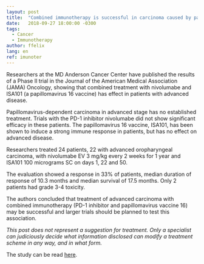 ```yaml
---
layout: post
title:  "Combined immunotherapy is successful in carcinoma caused by papillomavirus 16"
date:   2018-09-27 18:00:00 -0300
tags:
  - Cancer
  - Immunotherapy 
author: ffelix
lang: en
ref: imunoter
---
```

Researchers at the MD Anderson Cancer Center have published the results of a Phase II trial in the Journal of the American Medical Association (JAMA) Oncology, showing that combined treatment with nivolumabe and ISA101 (a papillomavirus 16 vaccine) has effect in patients with advanced disease.
<!--more-->

Papillomavirus-dependent carcinoma in advanced stage has no established treatment. Trials with the PD-1 inhibitor nivolumabe did not show significant efficacy in these patients. The papillomavirus 16 vaccine, ISA101, has been shown to induce a strong immune response in patients, but has no effect on advanced disease.

Researchers treated 24 patients, 22 with advanced oropharyngeal carcinoma, with nivolumabe EV 3 mg/kg every 2 weeks for 1 year and ISA101 100 micrograms SC on days 1, 22 and 50.

The evaluation showed a response in 33% of patients, median duration of response of 10.3 months and median survival of 17.5 months. Only 2 patients had grade 3-4 toxicity.

The authors concluded that treatment of advanced carcinoma with combined immunotherapy (PD-1 inhibitor and papillomavirus vaccine 16) may be successful and larger trials should be planned to test this association.

_This post does not represent a suggestion for treatment. Only a specialist can judiciously decide what information disclosed can modify a treatment scheme in any way, and in what form._

The study can be read [here](http://bit.ly/fhcflxXt).

